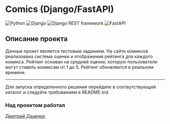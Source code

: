 # Comics (Django/FastAPI)
![Python](https://img.shields.io/badge/-Python-3776AB?style=flat&logo=python&logoColor=white)
![Django](https://img.shields.io/badge/-Django-092E20?style=flat&logo=django&logoColor=white)
![Django REST framework](https://img.shields.io/badge/-Django%20REST%20framework-ff9900?style=flat&logo=django&logoColor=white)
![FastAPI](https://img.shields.io/badge/-FastAPI-3776AB?style=flat&logo=fastapi&logoColor=#26a699)

## Описание проекта
Данные проект является тестовым заданием. 
На сайте комиксов реализована система оценки и отображения рейтинга для каждого комикса. 
Рейтинг основан на средней оценке, которую пользователи могут ставить комиксам от 1 до 5. 
Рейтинг обновляется в реальном времени.
___

Для запуска определенного решения перейдите в соотвутствующий
каталог и следуйте требованиям в README.md

### Над проектом работал
[Дмитрий Даценко](https://github.com/iNTENSY)

